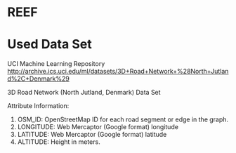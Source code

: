 REEF
====


Used Data Set
=======
UCI Machine Learning Repository
http://archive.ics.uci.edu/ml/datasets/3D+Road+Network+%28North+Jutland%2C+Denmark%29

3D Road Network (North Jutland, Denmark) Data Set 

Attribute Information:
1. OSM_ID: OpenStreetMap ID for each road segment or edge in the graph. 
2. LONGITUDE: Web Mercaptor (Google format) longitude 
3. LATITUDE: Web Mercaptor (Google format) latitude 
4. ALTITUDE: Height in meters. 
